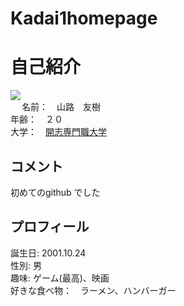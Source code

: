 # Kadai1homepage
<html lang="ja">
<meta charset="utf-8">
<h1>自己紹介</h1>
<p>
<img src="Myphoto.jpg"><br>　
名前：　山路　友樹<br>
年齢：　２０</br>
大学：　<a href="https://kaishi-pu.ac.jp/">開志専門職大学</a>
</p>
<h2>コメント</h2>
<p>
初めてのgithub でした
</p>
<h2>プロフィール</h2>
<p>
誕生日: 2001.10.24<br>
性別: 男<br>
趣味: ゲーム(最高)、映画<br>
好きな食べ物：　ラーメン、ハンバーガー
</p>
